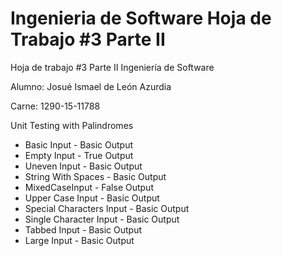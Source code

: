 # Ingenieria de Software Hoja de Trabajo #3 Parte II
Hoja de trabajo #3 Parte II Ingeniería de Software


 Alumno: Josué Ismael de León Azurdia
 
 Carne: 1290-15-11788

Unit Testing with Palindromes
- Basic Input - Basic Output
- Empty Input - True Output
- Uneven Input - Basic Output
- String With Spaces - Basic Output
- MixedCaseInput - False Output
- Upper Case Input - Basic Output
- Special Characters Input - Basic Output
- Single Character Input - Basic Output
- Tabbed Input - Basic Output
- Large Input - Basic Output
